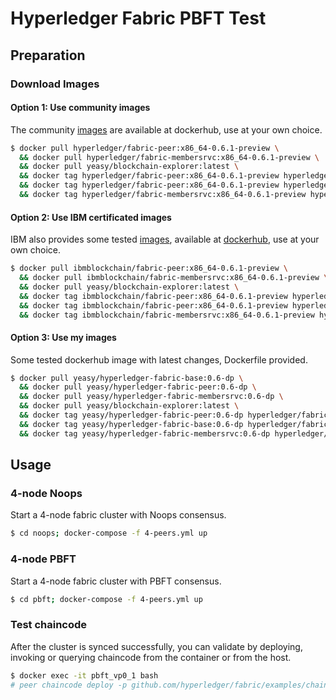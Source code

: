 # Hyperledger Fabric PBFT Test

## Preparation

### Download Images

#### Option 1: Use community images
The community [images](https://hub.docker.com/r/hyperledger/) are available at dockerhub, use at your own choice.

```bash
$ docker pull hyperledger/fabric-peer:x86_64-0.6.1-preview \
  && docker pull hyperledger/fabric-membersrvc:x86_64-0.6.1-preview \
  && docker pull yeasy/blockchain-explorer:latest \
  && docker tag hyperledger/fabric-peer:x86_64-0.6.1-preview hyperledger/fabric-peer \
  && docker tag hyperledger/fabric-peer:x86_64-0.6.1-preview hyperledger/fabric-baseimage \
  && docker tag hyperledger/fabric-membersrvc:x86_64-0.6.1-preview hyperledger/fabric-membersrvc
```

#### Option 2: Use IBM certificated images
IBM also provides some tested [images](http://www-31.ibm.com/ibm/cn/blockchain/index.html), available at [dockerhub](http://www-31.ibm.com/ibm/cn/blockchain/index.html), use at your own choice.

```bash
$ docker pull ibmblockchain/fabric-peer:x86_64-0.6.1-preview \
  && docker pull ibmblockchain/fabric-membersrvc:x86_64-0.6.1-preview \
  && docker pull yeasy/blockchain-explorer:latest \
  && docker tag ibmblockchain/fabric-peer:x86_64-0.6.1-preview hyperledger/fabric-peer \
  && docker tag ibmblockchain/fabric-peer:x86_64-0.6.1-preview hyperledger/fabric-baseimage \
  && docker tag ibmblockchain/fabric-membersrvc:x86_64-0.6.1-preview hyperledger/fabric-membersrvc
```
#### Option 3: Use my images

Some tested dockerhub image with latest changes, Dockerfile provided.

```sh
$ docker pull yeasy/hyperledger-fabric-base:0.6-dp \
  && docker pull yeasy/hyperledger-fabric-peer:0.6-dp \
  && docker pull yeasy/hyperledger-fabric-membersrvc:0.6-dp \
  && docker pull yeasy/blockchain-explorer:latest \
  && docker tag yeasy/hyperledger-fabric-peer:0.6-dp hyperledger/fabric-peer \
  && docker tag yeasy/hyperledger-fabric-base:0.6-dp hyperledger/fabric-baseimage \
  && docker tag yeasy/hyperledger-fabric-membersrvc:0.6-dp hyperledger/fabric-membersrvc
```

## Usage

### 4-node Noops

Start a 4-node fabric cluster with Noops consensus.

```sh
$ cd noops; docker-compose -f 4-peers.yml up
```

### 4-node PBFT

Start a 4-node fabric cluster with PBFT consensus.

```sh
$ cd pbft; docker-compose -f 4-peers.yml up
```

### Test chaincode

After the cluster is synced successfully, you can validate by deploying, invoking or querying chaincode from the container or from the host.

```sh
$ docker exec -it pbft_vp0_1 bash
# peer chaincode deploy -p github.com/hyperledger/fabric/examples/chaincode/go/chaincode_example02 -c '{"Function":"init", "Args": ["a","100", "b", "200"]}'
```


